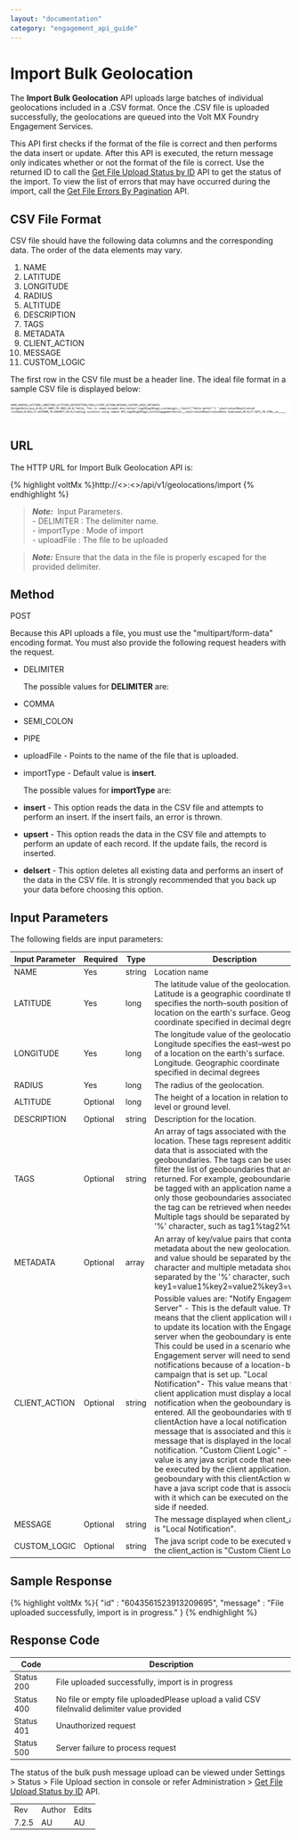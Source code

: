 ```yaml
---
layout: "documentation"
category: "engagement_api_guide"
---
```

                            


Import Bulk Geolocation
=======================

The **Import Bulk Geolocation** API uploads large batches of individual geolocations included in a .CSV format. Once the .CSV file is uploaded successfully, the geolocations are queued into the Volt MX Foundry Engagement Services.

This API first checks if the format of the file is correct and then performs the data insert or update. After this API is executed, the return message only indicates whether or not the format of the file is correct. Use the returned ID to call the [Get File Upload Status by ID](../REST_API_Administration/Get_File_Upload_Status_by_ID.html) API to get the status of the import. To view the list of errors that may have occurred during the import, call the [Get File Errors By Pagination](../REST_API_Administration/Get_File_Errors_By_Pagination.html) API.

CSV File Format
---------------

CSV file should have the following data columns and the corresponding data. The order of the data elements may vary.

1.  NAME
2.  LATITUDE
3.  LONGITUDE
4.  RADIUS
5.  ALTITUDE
6.  DESCRIPTION
7.  TAGS
8.  METADATA
9.  CLIENT\_ACTION
10.  MESSAGE
11.  CUSTOM\_LOGIC

The first row in the CSV file must be a header line. The ideal file format in a sample CSV file is displayed below:

![](../Resources/Images/Common_Images/BulkGeolocation1.png)

URL
---

The HTTP URL for Import Bulk Geolocation API is:

{% highlight voltMx %}http://<<host>>:<<port>>/api/v1/geolocations/import
{% endhighlight %}

> **_Note:_**  Input Parameters.  
\- DELIMITER : The delimiter name.  
\- importType : Mode of import  
\- uploadFile : The file to be uploaded

> **_Note:_** Ensure that the data in the file is properly escaped for the provided delimiter.  

Method
------

POST

Because this API uploads a file, you must use the "multipart/form-data" encoding format. You must also provide the following request headers with the request.

*   DELIMITER
    
    The possible values for **DELIMITER** are:
    

*   COMMA
*   SEMI\_COLON
*   PIPE

*   uploadFile - Points to the name of the file that is uploaded.
*   importType - Default value is **insert**.
    
    The possible values for **importType** are:
    

*   **insert** - This option reads the data in the CSV file and attempts to perform an insert. If the insert fails, an error is thrown.
*   **upsert** - This option reads the data in the CSV file and attempts to perform an update of each record. If the update fails, the record is inserted.
*   **delsert** - This option deletes all existing data and performs an insert of the data in the CSV file. It is strongly recommended that you back up your data before choosing this option.

Input Parameters
----------------

The following fields are input parameters:

  
| Input Parameter | Required | Type | Description |
| --- | --- | --- | --- |
| NAME | Yes | string | Location name |
| LATITUDE | Yes | long | The latitude value of the geolocation. Latitude is a geographic coordinate that specifies the north–south position of a location on the earth's surface. Geographic coordinate specified in decimal degrees |
| LONGITUDE | Yes | long | The longitude value of the geolocation. Longitude specifies the east–west position of a location on the earth's surface. Longitude. Geographic coordinate specified in decimal degrees |
| RADIUS | Yes | long | The radius of the geolocation. |
| ALTITUDE | Optional | long | The height of a location in relation to sea level or ground level. |
| DESCRIPTION | Optional | string | Description for the location. |
| TAGS | Optional | string | An array of tags associated with the location. These tags represent additional data that is associated with the geoboundaries. The tags can be used to filter the list of geoboundaries that are returned. For example, geoboundaries can be tagged with an application name and only those geoboundaries associated with the tag can be retrieved when needed. Multiple tags should be separated by the '%' character, such as tag1%tag2%tag3. |
| METADATA | Optional | array | An array of key/value pairs that contain metadata about the new geolocation. Key and value should be separated by the '=' character and multiple metadata should be separated by the '%' character, such as key1=value1%key2=value2%key3=value3. |
| CLIENT\_ACTION | Optional | string | Possible values are: "Notify Engagement Server" - This is the default value. This means that the client application will need to update its location with the Engagement server when the geoboundary is entered. This could be used in a scenario where the Engagement server will need to send the notifications because of a location-based campaign that is set up. "Local Notification"- This value means that the client application must display a local notification when the geoboundary is entered. All the geoboundaries with this clientAction have a local notification message that is associated and this is the message that is displayed in the local notification. "Custom Client Logic" - This value is any java script code that needs to be executed by the client application. A geoboundary with this clientAction will have a java script code that is associated with it which can be executed on the client side if needed. |
| MESSAGE | Optional | string | The message displayed when client\_action is "Local Notification". |
| CUSTOM\_LOGIC | Optional | string | The java script code to be executed when the client\_action is "Custom Client Logic". |

Sample Response
---------------

{% highlight voltMx %}{
  "id" : "6043561523913209695",
  "message" : "File uploaded successfully, import is in progress."
}
{% endhighlight %}

Response Code
-------------

  
| Code | Description |
| --- | --- |
| Status 200 | File uploaded successfully, import is in progress |
| Status 400 | No file or empty file uploadedPlease upload a valid CSV fileInvalid delimiter value provided |
| Status 401 | Unauthorized request |
| Status 500 | Server failure to process request |

  
The status of the bulk push message upload can be viewed under Settings > Status > File Upload section in console or refer Administration > [Get File Upload Status by ID](../REST_API_Audience_Member/Get_File_Upload_Status_by_Id.html#bulk-geolocation) API.

<table class="TableStyle-RevisionTable" cellspacing="0" style="mc-table-style: url('../Resources/TableStyles/RevisionTable.css');" data-mc-conditions="Default.HTML"><colgroup><col class="TableStyle-RevisionTable-Column-Column1"> <col class="TableStyle-RevisionTable-Column-Column1"> <col class="TableStyle-RevisionTable-Column-Column1"></colgroup><tbody><tr class="TableStyle-RevisionTable-Body-Body1"><td class="TableStyle-RevisionTable-BodyE-Column1-Body1">Rev</td><td class="TableStyle-RevisionTable-BodyE-Column1-Body1">Author</td><td class="TableStyle-RevisionTable-BodyD-Column1-Body1">Edits</td></tr><tr class="TableStyle-RevisionTable-Body-Body1"><td class="TableStyle-RevisionTable-BodyB-Column1-Body1">7.2.5</td><td class="TableStyle-RevisionTable-BodyB-Column1-Body1">AU</td><td class="TableStyle-RevisionTable-BodyA-Column1-Body1">AU</td></tr></tbody></table>
